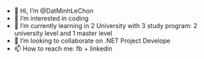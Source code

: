 - 👋 Hi, I’m @DatMinhLeChon
- 👀 I’m interested in coding
- 🌱 I’m currently learning in 2 University with 3 study program: 2 university level and 1 master level
- 💞️ I’m looking to collaborate on .NET Project Develope
- 📫 How to reach me: fb + linkedin
    

<!---
DatMinhLeChon/DatMinhLeChon is a ✨ special ✨ repository because its `README.md` (this file) appears on your GitHub profile.
You can click the Preview link to take a look at your changes.
--->
